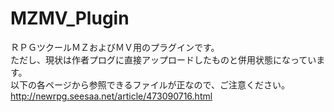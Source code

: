 # MZMV_Plugin

ＲＰＧツクールＭＺおよびＭＶ用のプラグインです。<br>
ただし、現状は作者プログに直接アップロードしたものと併用状態になっています。<br>
以下の各ページから参照できるファイルが正なので、ご注意ください。<br>
http://newrpg.seesaa.net/article/473090716.html
